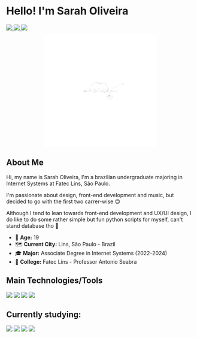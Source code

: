 # Hello! I'm Sarah Oliveira

<a href="https://www.linkedin.com/in/soliveirarm/">
    <img src="https://img.shields.io/badge/Sarah_Oliveira-0077B5?style=for-the-badge&logo=LinkedIn"/>
</a>
<a href="https://codepen.io/soliveirarm">
    <img src="https://img.shields.io/badge/@soliveirarm-000?style=for-the-badge&logo=Codepen">
</a>
<a href="https://replit.com/@soliveirarm">
    <img src="https://img.shields.io/badge/@soliveirarm-667881?style=for-the-badge&logo=replit&logoColor=white"/>
</a>

<div style="display:flex; justify-content: center;">
    <img style="width: 300px; margin-top: 0.5rem" src="./coffee.png" />
</div>

## About Me

Hi, my name is Sarah Oliveira, I'm a brazilian undergraduate majoring in Internet Systems at Fatec Lins, São Paulo.

I'm passionate about design, front-end development and music, but decided to go with the first two carrer-wise 🙃

Although I tend to lean towards front-end development and UX/UI design, I do like to do some rather simple but fun python scripts for myself, can't stand database tho 🫠

- 🔢 **Age:** 19
- 🗺️ **Current City:** Lins, São Paulo - Brazil
- 🎓 **Major:** Associate Degree in Internet Systems (2022-2024)
- 🏫 **College:** Fatec Lins - Professor Antonio Seabra

## Main Technologies/Tools

<div style="display: inline-block" >
    <img src="https://img.shields.io/badge/HTML5-e6532d?style=for-the-badge&logo=html5&logoColor=white" />
    <img src="https://img.shields.io/badge/CSS3-299cf8?style=for-the-badge&logo=css3&logoColor=white"/>
    <img src="https://img.shields.io/badge/JavaScript-f7e025?style=for-the-badge&logo=javascript&logoColor=080808" />
    <img src="https://img.shields.io/badge/Sass-ce6b9c?style=for-the-badge&logo=sass&logoColor=white" />
 </div>

## Currently studying:

<div style="display: inline-block">
    <img src="https://img.shields.io/badge/React-69e4ff?style=for-the-badge&logo=react&logoColor=292929" />
    <img src="https://img.shields.io/badge/styled--components-de7496?style=for-the-badge&logo=styled-components&logoColor=white" />
    <img src="https://img.shields.io/badge/Tailwind_CSS-161d2d?style=for-the-badge&logo=tailwind-css" />
    <img src="https://img.shields.io/badge/TypeScript-007ACC?style=for-the-badge&logo=typescript&logoColor=white" />
</div>
